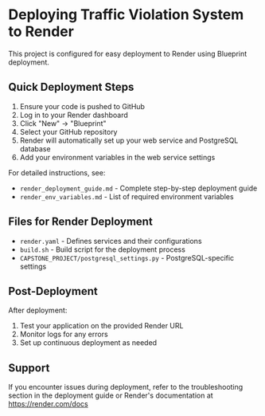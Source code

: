 # Deploying Traffic Violation System to Render

This project is configured for easy deployment to Render using Blueprint deployment.

## Quick Deployment Steps

1. Ensure your code is pushed to GitHub
2. Log in to your Render dashboard
3. Click "New" → "Blueprint"
4. Select your GitHub repository
5. Render will automatically set up your web service and PostgreSQL database
6. Add your environment variables in the web service settings

For detailed instructions, see:
- `render_deployment_guide.md` - Complete step-by-step deployment guide
- `render_env_variables.md` - List of required environment variables

## Files for Render Deployment

- `render.yaml` - Defines services and their configurations
- `build.sh` - Build script for the deployment process
- `CAPSTONE_PROJECT/postgresql_settings.py` - PostgreSQL-specific settings

## Post-Deployment

After deployment:
1. Test your application on the provided Render URL
2. Monitor logs for any errors
3. Set up continuous deployment as needed

## Support

If you encounter issues during deployment, refer to the troubleshooting section in the deployment guide or Render's documentation at https://render.com/docs 